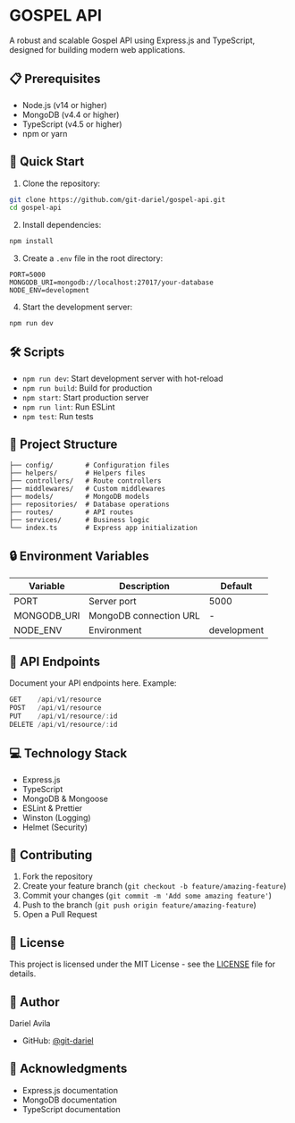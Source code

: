 # GOSPEL API

A robust and scalable Gospel API using Express.js and TypeScript, designed for building modern web applications.

## 📋 Prerequisites

- Node.js (v14 or higher)
- MongoDB (v4.4 or higher)
- TypeScript (v4.5 or higher)
- npm or yarn

## 🚀 Quick Start

1. Clone the repository:

```bash
git clone https://github.com/git-dariel/gospel-api.git
cd gospel-api
```

2. Install dependencies:

```bash
npm install
```

3. Create a `.env` file in the root directory:

```env
PORT=5000
MONGODB_URI=mongodb://localhost:27017/your-database
NODE_ENV=development
```

4. Start the development server:

```bash
npm run dev
```

## 🛠️ Scripts

- `npm run dev`: Start development server with hot-reload
- `npm run build`: Build for production
- `npm start`: Start production server
- `npm run lint`: Run ESLint
- `npm test`: Run tests

## 📁 Project Structure

```
├── config/        # Configuration files
├── helpers/       # Helpers files
├── controllers/   # Route controllers
├── middlewares/   # Custom middlewares
├── models/        # MongoDB models
├── repositories/  # Database operations
├── routes/        # API routes
├── services/      # Business logic
└── index.ts       # Express app initialization
```

## 🔒 Environment Variables

| Variable    | Description            | Default     |
| ----------- | ---------------------- | ----------- |
| PORT        | Server port            | 5000        |
| MONGODB_URI | MongoDB connection URL | -           |
| NODE_ENV    | Environment            | development |

## 🔗 API Endpoints

Document your API endpoints here. Example:

```typescript
GET    /api/v1/resource
POST   /api/v1/resource
PUT    /api/v1/resource/:id
DELETE /api/v1/resource/:id
```

## 💻 Technology Stack

- Express.js
- TypeScript
- MongoDB & Mongoose
- ESLint & Prettier
- Winston (Logging)
- Helmet (Security)

## 🤝 Contributing

1. Fork the repository
2. Create your feature branch (`git checkout -b feature/amazing-feature`)
3. Commit your changes (`git commit -m 'Add some amazing feature'`)
4. Push to the branch (`git push origin feature/amazing-feature`)
5. Open a Pull Request

## 📝 License

This project is licensed under the MIT License - see the [LICENSE](LICENSE) file for details.

## 👤 Author

Dariel Avila

- GitHub: [@git-dariel](https://github.com/git-dariel)

## 🙏 Acknowledgments

- Express.js documentation
- MongoDB documentation
- TypeScript documentation
